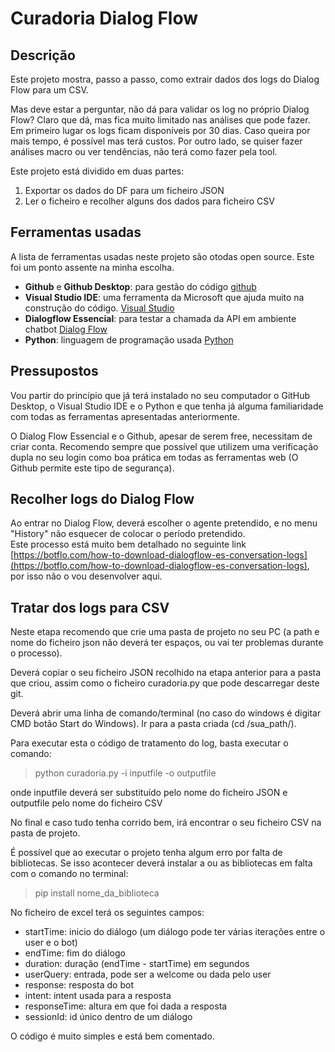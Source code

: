 # Curadoria Dialog Flow
 
## Descrição

Este projeto mostra, passo a passo, como extrair dados dos logs do Dialog Flow para um CSV.

Mas deve estar a perguntar, não dá para validar os log no próprio Dialog Flow? Claro que dá, mas fica muito limitado nas análises que pode fazer.<br>
Em primeiro lugar os logs ficam disponíveis por 30 dias. Caso queira por mais tempo, é possível mas terá custos. Por outro lado, se quiser fazer análises macro ou ver tendências, não terá como fazer pela tool. 

Este projeto está dividido em duas partes:<br>
1. Exportar os dados do DF para um ficheiro JSON<br>
2. Ler o ficheiro e recolher alguns dos dados para ficheiro CSV<br>

## Ferramentas usadas

A lista de ferramentas usadas neste projeto são otodas open source. Este foi um ponto assente na minha escolha.

* <b>Github</b> e <b>Github Desktop</b>: para gestão do código [github](https://github.com/)<br>
* <b>Visual Studio IDE</b>: uma ferramenta da Microsoft que ajuda muito na construção do código. [Visual Studio](https://visualstudio.microsoft.com/)<br>
* <b>Dialogflow Essencial</b>: para testar a chamada da API em ambiente chatbot [Dialog Flow](https://dialogflow.cloud.google.com/#/)<br>
* <b>Python</b>: linguagem de programação usada [Python](https://www.python.org/)<br>

## Pressupostos

Vou partir do princípio que já terá instalado no seu computador o GitHub Desktop, o Visual Studio IDE e o Python e que tenha já alguma familiaridade com todas as ferramentas apresentadas anteriormente.<br>

O Dialog Flow Essencial e o Github, apesar de serem free, necessitam de criar conta. Recomendo sempre que possível que utilizem uma verificação dupla no seu login como boa prática em todas as ferramentas web (O Github permite este tipo de segurança).<br>

## Recolher logs do Dialog Flow

Ao entrar no Dialog Flow, deverá escolher o agente pretendido, e no menu "History" não esquecer de colocar o período pretendido.<br>
Este processo está muito bem detalhado no seguinte link [https://botflo.com/how-to-download-dialogflow-es-conversation-logs](https://botflo.com/how-to-download-dialogflow-es-conversation-logs), por isso não o vou desenvolver aqui.<br>

## Tratar dos logs para CSV

Neste etapa recomendo que crie uma pasta de projeto no seu PC (a path e nome do ficheiro json não deverá ter espaços, ou vai ter problemas durante o processo).<br>

Deverá copiar o seu ficheiro JSON recolhido na etapa anterior para a pasta que criou, assim como o ficheiro curadoria.py que pode descarregar deste git. <br>

Deverá abrir uma linha de comando/terminal (no caso do windows é digitar CMD botão Start do Windows). Ir para a pasta criada (cd /sua_path/).<br>

Para executar esta o código de tratamento do log, basta executar o comando:<br>

> python curadoria.py -i inputfile -o outputfile

onde inputfile deverá ser substituído pelo nome do ficheiro JSON e outputfile pelo nome do ficheiro CSV <br>

No final e caso tudo tenha corrido bem, irá encontrar o seu ficheiro CSV na pasta de projeto.<br>

É possível que ao executar o projeto tenha algum erro por falta de bibliotecas. Se isso acontecer deverá instalar a ou as bibliotecas em falta com o comando no terminal:<br>

> pip install nome_da_biblioteca

No ficheiro de excel terá os seguintes campos:
* startTime: inicio do diálogo (um diálogo pode ter várias iterações entre o user e o bot)
* endTime: fim do diálogo
* duration: duração (endTime - startTime) em segundos 
* userQuery: entrada, pode ser a welcome ou dada pelo user
* response: resposta do bot
* intent: intent usada para a resposta
* responseTime: altura em que foi dada a resposta
* sessionId: id único dentro de um diálogo
    
O código é muito simples e está bem comentado. 


